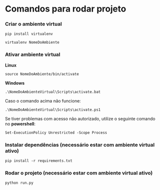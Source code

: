 # Comandos para rodar projeto

### Criar o ambiente virtual
```
pip install virtualenv
```
```
virtualenv NomeDoAmbiente
```

### Ativar ambiente virtual

**Linux**
```
source NomeDoAmbiente/bin/activate
```

**Windows**
```
.\NomeDoAmbienteVirtual\Scripts\activate.bat
```
Caso o comando acima não funcione:
```
.\NomeDoAmbienteVirtual\Scripts\activate.ps1
```
Se tiver problemas com acesso não autorizado, utilize o seguinte comando no **powershell**:
```
Set-ExecutionPolicy Unrestricted -Scope Process
```


### Instalar dependências (necessário estar com ambiente virtual ativo)
```
pip install -r requirements.txt
```

### Rodar o projeto (necessário estar com ambiente virtual ativo)
```
python run.py
```
